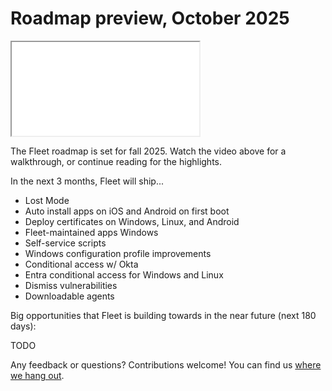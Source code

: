 # Roadmap preview, October 2025

<div purpose="embedded-content">
   <iframe src="TODO" allowfullscreen></iframe>
</div>

The Fleet roadmap is set for fall 2025. Watch the video above for a walkthrough, or continue reading for the highlights.

In the next 3 months, Fleet will ship...

- Lost Mode
- Auto install apps on iOS and Android on first boot
- Deploy certificates on Windows, Linux, and Android
- Fleet-maintained apps Windows
- Self-service scripts
- Windows configuration profile improvements
- Conditional access w/ Okta
- Entra conditional access for Windows and Linux
- Dismiss vulnerabilities
- Downloadable agents

Big opportunities that Fleet is building towards in the near future (next 180 days):

TODO

Any feedback or questions? Contributions welcome! You can find us [where we hang out](https://fleetdm.com/support).

<meta name="category" value="announcements">
<meta name="authorFullName" value="Noah Talerman">
<meta name="authorGitHubUsername" value="noahtalerman">
<meta name="publishedOn" value="2025-10-01">
<meta name="articleTitle" value="Roadmap preview, October 2025">
<meta name="description" value="The product improvements Fleet is currently working on and the 3 biggest open opportunities in the product in the near future.">